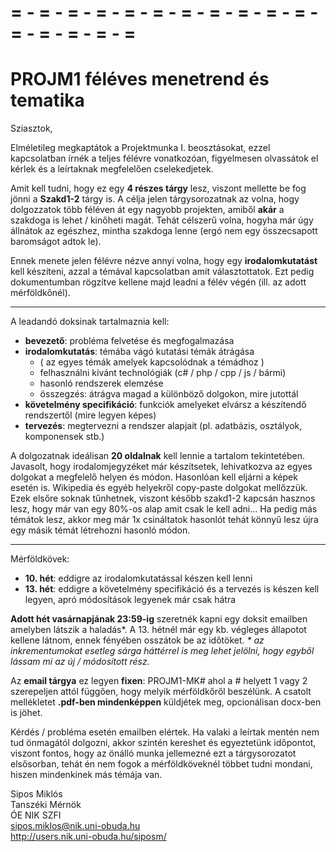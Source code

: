 # = - = - = - = - = - = - = - = - = - = - = - = - = - = - = - =
# PROJM1 féléves menetrend és tematika
Sziasztok,

Elméletileg megkaptátok a Projektmunka I. beosztásokat, ezzel kapcsolatban írnék a teljes félévre vonatkozóan, figyelmesen olvassátok el kérlek és a leírtaknak megfelelően cselekedjetek.

Amit kell tudni, hogy ez egy **4 részes tárgy** lesz, viszont mellette be fog jönni a **Szakd1-2** tárgy is. A célja jelen tárgysorozatnak az volna, hogy dolgozzatok több féléven át egy nagyobb projekten, amiből **akár** a szakdoga is lehet / kinőheti magát. Tehát célszerű volna, hogyha már úgy állnátok az egészhez, mintha szakdoga lenne (ergó nem egy összecsapott baromságot adtok le).

Ennek menete jelen félévre nézve annyi volna, hogy egy **irodalomkutatást** kell készíteni, azzal a témával kapcsolatban amit választottatok. Ezt pedig dokumentumban rögzítve kellene majd leadni a félév végén (ill. az adott mérföldkőnél).

----

A leadandó doksinak tartalmaznia kell:
- **bevezető**: probléma felvetése és megfogalmazása
- **irodalomkutatás**: témába vágó kutatási témák átrágása
    - ( az egyes témák amelyek kapcsolódnak a témádhoz )
    - felhasználni kívánt technológiák (c# / php / cpp / js / bármi)
    - hasonló rendszerek elemzése
    - összegzés: átrágva magad a különböző dolgokon, mire jutottál
- **követelmény specifikáció**: funkciók amelyeket elvársz a készítendő rendszertől (mire legyen képes)
- **tervezés**: megtervezni a rendszer alapjait (pl. adatbázis, osztályok, komponensek stb.)

A dolgozatnak ideálisan **20 oldalnak** kell lennie a tartalom tekintetében. Javasolt, hogy irodalomjegyzéket már készítsetek, lehivatkozva az egyes dolgokat a megfelelő helyen és módon. Hasonlóan kell eljárni a képek esetén is. Wikipedia és egyéb helyekről copy-paste dolgokat mellőzzük. Ezek elsőre soknak tűnhetnek, viszont később szakd1-2 kapcsán hasznos lesz, hogy már van egy 80%-os alap amit csak le kell adni... Ha pedig más témátok lesz, akkor meg már 1x csináltatok hasonlót tehát könnyű lesz újra egy másik témát létrehozni hasonló módon.

----

Mérföldkövek:
- **10. hét**: eddigre az irodalomkutatással készen kell lenni
- **13. hét**: eddigre a követelmény specifikáció és a tervezés is készen kell legyen, apró módosítások legyenek már csak hátra

**Adott hét vasárnapjának 23:59-ig** szeretnék kapni egy doksit emailben amelyben látszik a haladás\*. A 13. hétnél már egy kb. végleges állapotot kellene látnom, ennek fényében osszátok be az időtöket. _* az inkrementumokat esetleg sárga háttérrel is meg lehet jelölni, hogy egyből lássam mi az új / módosított rész._

Az **email tárgya** ez legyen **fixen**: PROJM1-MK# ahol a # helyett 1 vagy 2 szerepeljen attól függően, hogy melyik mérföldkőről beszélünk. A csatolt mellékletet **.pdf-ben mindenképpen** küldjétek meg, opcionálisan docx-ben is jöhet.


Kérdés / probléma esetén emailben elértek. Ha valaki a leírtak mentén nem tud önmagától dolgozni, akkor szintén kereshet és egyeztetünk időpontot, viszont fontos, hogy az önálló munka jellemezné ezt a tárgysorozatot elsősorban, tehát én nem fogok a mérföldköveknél többet tudni mondani, hiszen mindenkinek más témája van.

Sipos Miklós\
Tanszéki Mérnök\
ÓE NIK SZFI\
sipos.miklos@nik.uni-obuda.hu\
http://users.nik.uni-obuda.hu/siposm/